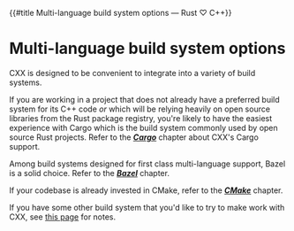 {{#title Multi-language build system options — Rust ♡ C++}}
# Multi-language build system options

CXX is designed to be convenient to integrate into a variety of build systems.

If you are working in a project that does not already have a preferred build
system for its C++ code *or* which will be relying heavily on open source
libraries from the Rust package registry, you're likely to have the easiest
experience with Cargo which is the build system commonly used by open source
Rust projects. Refer to the ***[Cargo](build/cargo.md)*** chapter about CXX's
Cargo support.

Among build systems designed for first class multi-language support, Bazel is a
solid choice. Refer to the ***[Bazel](build/bazel.md)*** chapter.

If your codebase is already invested in CMake, refer to the
***[CMake](build/cmake.md)*** chapter.

If you have some other build system that you'd like to try to make work with
CXX, see [this page](build/other.md) for notes.
